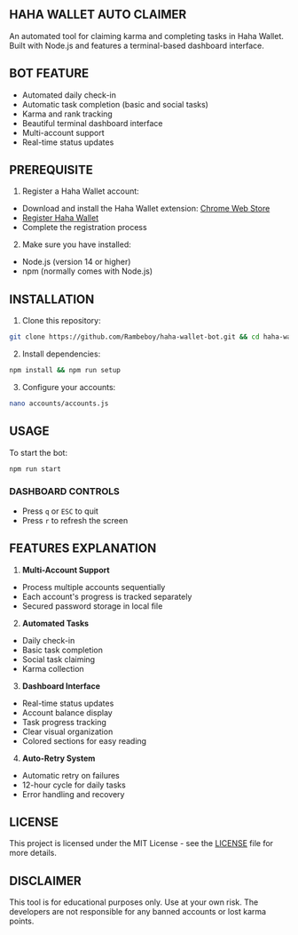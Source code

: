 ## HAHA WALLET AUTO CLAIMER

An automated tool for claiming karma and completing tasks in Haha Wallet. Built with Node.js and features a terminal-based dashboard interface.

## BOT FEATURE

- Automated daily check-in
- Automatic task completion (basic and social tasks)
- Karma and rank tracking
- Beautiful terminal dashboard interface
- Multi-account support
- Real-time status updates

## PREREQUISITE

1. Register a Haha Wallet account:

- Download and install the Haha Wallet extension: [Chrome Web Store](https://chromewebstore.google.com/detail/haha-wallet/andhndehpcjpmneneealacgnmealilal?hl=en-US&utm_source=ext_sidebar)
- [Register Haha Wallet](https://join.haha.me/NOFAN-4L3VVJ)
- Complete the registration process

2. Make sure you have installed:
- Node.js (version 14 or higher)
- npm (normally comes with Node.js)

## INSTALLATION

1. Clone this repository:

```bash
git clone https://github.com/Rambeboy/haha-wallet-bot.git && cd haha-wallet-bot
```

2. Install dependencies:

```bash
npm install && npm run setup
```

3. Configure your accounts:

```bash
nano accounts/accounts.js
```

## USAGE

To start the bot:

```bash
npm run start
```

### DASHBOARD CONTROLS

- Press `q` or `ESC` to quit
- Press `r` to refresh the screen

## FEATURES EXPLANATION

1. **Multi-Account Support**

- Process multiple accounts sequentially
- Each account's progress is tracked separately
- Secured password storage in local file

2. **Automated Tasks**

- Daily check-in
- Basic task completion
- Social task claiming
- Karma collection

3. **Dashboard Interface**

- Real-time status updates
- Account balance display
- Task progress tracking
- Clear visual organization
- Colored sections for easy reading

4. **Auto-Retry System**
- Automatic retry on failures
- 12-hour cycle for daily tasks
- Error handling and recovery

## LICENSE

This project is licensed under the MIT License - see the [LICENSE](LICENSE) file for more details.

## DISCLAIMER

This tool is for educational purposes only. Use at your own risk. The developers are not responsible for any banned accounts or lost karma points.